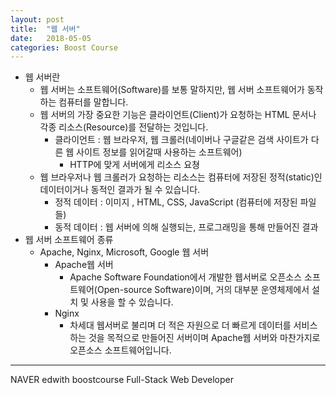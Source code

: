 ```yaml
---
layout: post
title:  "웹 서버"
date:   2018-05-05
categories: Boost Course
---
```


- 웹 서버란
  - 웹 서버는 소프트웨어(Software)를 보통 말하지만, 웹 서버 소프트웨어가 동작하는 컴퓨터를 말합니다.
  - 웹 서버의 가장 중요한 기능은 클라이언트(Client)가 요청하는 HTML 문서나 각종 리소스(Resource)를 전달하는 것입니다.
    - 클라이언트 : 웹 브라우저, 웹 크롤러(네이버나 구글같은 검색 사이트가 다른 웹 사이트 정보를 읽어갈때 사용하는 소프트웨어)
      - HTTP에 맞게 서버에게 리소스 요쳥
  - 웹 브라우저나 웹 크롤러가 요청하는 리소스는 컴퓨터에 저장된 정적(static)인 데이터이거나 동적인 결과가 될 수 있습니다.
    - 정적 데이터 : 이미지 , HTML, CSS, JavaScript (컴퓨터에 저장된 파일들)
    - 동적 데이터 : 웹 서버에 의해 실행되는, 프로그래밍을 통해 만들어진 결과
- 웹 서버 소프트웨어 종류
  - Apache, Nginx, Microsoft, Google 웹 서버
    - Apache웹 서버
      - Apache Software Foundation에서 개발한 웹서버로 오픈소스 소프트웨어(Open-source Software)이며, 거의 대부분 운영체제에서 설치 및 사용을 할 수 있습니다.
    - Nginx 
      - 차세대 웹서버로 불리며 더 적은 자원으로 더 빠르게 데이터를 서비스하는 것을 목적으로 만들어진 서버이며 Apache웹 서버와 마찬가지로 오픈소스 소프트웨어입니다.
---

NAVER edwith boostcourse Full-Stack Web Developer



